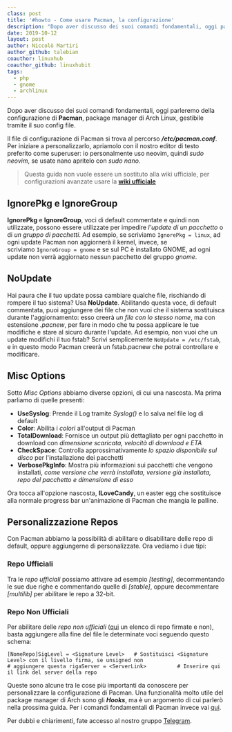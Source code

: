 ```yaml
---
class: post
title: '#howto - Come usare Pacman, la configurazione'
description: "Dopo aver discusso dei suoi comandi fondamentali, oggi parleremo della configurazione di Pacman, package manager di Arch Linux, gestibile tramite il suo config file."
date: 2019-10-12
layout: post
author: Niccolò Martiri
author_github: talebian
coauthor: linuxhub
coauthor_github: linuxhubit
tags:
  - php  
  - gnome  
  - archlinux
---
```

Dopo aver discusso dei suoi comandi fondamentali, oggi parleremo della configurazione di **Pacman**, package manager di Arch Linux, gestibile tramite il suo config file.

Il file di configurazione di Pacman si trova al percorso **_/etc/pacman.conf_**. Per iniziare a personalizzarlo, apriamolo con il nostro editor di testo preferito come superuser: io personalmente uso neovim, quindi _sudo neovim_, se usate nano apritelo con _sudo nano._

> Questa guida non vuole essere un sostituto alla wiki ufficiale, per configurazioni avanzate usare la **[wiki ufficiale](https://wiki.archlinux.org/index.php/pacman)**

## IgnorePkg e IgnoreGroup

**IgnorePkg** e **IgnoreGroup**, voci di default commentate e quindi non utilizzate, possono essere utilizzate per impedire _l'update di un pacchetto_ o di _un gruppo di pacchetti_. Ad esempio, se scriviamo `IgnorePkg = linux`, ad ogni update Pacman non aggiornerà il kernel, invece, se scriviamo `IgnoreGroup = gnome` e se sul PC è installato GNOME, ad ogni update non verrà aggiornato nessun pacchetto del gruppo _gnome_.

## NoUpdate

Hai paura che il tuo update possa cambiare qualche file, rischiando di rompere il tuo sistema? Usa **NoUpdate**. Abilitando questa voce, di default commentata, puoi aggiungere dei file che non vuoi che il sistema sostituisca durante l'aggiornamento: esso creerà _un file con lo stesso nome_, ma con estensione _.pacnew_, per fare in modo che tu possa applicare le tue modifiche e stare al sicuro durante l'update. Ad esempio, non vuoi che un update modifichi il tuo fstab? Scrivi semplicemente `NoUpdate = /etc/fstab`, e in questo modo Pacman creerà un fstab.pacnew che potrai controllare e modificare.

## Misc Options

Sotto _Misc Options_ abbiamo diverse opzioni, di cui una nascosta. Ma prima parliamo di quelle presenti:

*   **UseSyslog**: Prende il Log tramite _Syslog()_ e lo salva nel file log di default
*   **Color**: Abilita i _colori_ all'output di Pacman
*   **TotalDownload**: Fornisce un output più dettagliato per ogni pacchetto in download con _dimensione scaricata, velocità di download e ETA_
*   **CheckSpace**: Controlla approssimativamente _lo spazio disponibile sul disco_ per l'installazione dei pacchetti
*   **VerbosePkgInfo**: Mostra più informazioni sui pacchetti che vengono installati, _come versione che verrà installata, versione già installata, repo del pacchetto e dimensione di esso_

Ora tocca all'opzione nascosta, **ILoveCandy**, un easter egg che sostituisce alla normale progress bar un'animazione di Pacman che mangia le palline.

## Personalizzazione Repos

Con Pacman abbiamo la possibilità di abilitare o disabilitare delle repo di default, oppure aggiungerne di personalizzate. Ora vediamo i due tipi:

### Repo Ufficiali

Tra le _repo ufficiali_ possiamo attivare ad esempio _[testing]_, decommentando le sue due righe e commentando quelle di _[stable]_, oppure decommentare _[multilib]_ per abilitare le repo a 32-bit.

### Repo Non Ufficiali

Per abilitare delle _repo non ufficiali_ ([qui](https://wiki.archlinux.org/index.php/Unofficial_user_repositories) un elenco di repo firmate e non), basta aggiungere alla fine del file le determinate voci seguendo questo schema:

    [NomeRepo]SigLevel = <Signature Level>   # Sostituisci <Signature Level> con il livello firma, se unsigned non                               # aggiungere questa rigaServer = <ServerLink>          # Inserire qui il link del server della repo

Queste sono alcune tra le cose più importanti da conoscere per personalizzare la configurazione di Pacman. Una funzionalità molto utile del package manager di Arch sono gli _**Hooks**_, ma è un argomento di cui parlerò nella prossima guida. Per i comandi fondamentali di Pacman invece vai [qui](https://linuxhub.it/article/howto-come-usare-pacman-comandi-fondamentali).

Per dubbi e chiarimenti, fate accesso al nostro gruppo [Telegram](https://t.me/gentedilinux).